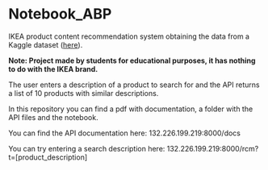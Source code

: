 # Notebook_ABP

IKEA product content recommendation system obtaining the data from a Kaggle dataset ([here](https://www.kaggle.com/datasets/crawlfeeds/ikea-us-products-dataset)).

**Note: Project made by students for educational purposes, it has nothing to do with the IKEA brand.**

The user enters a description of a product to search for and the API returns a list of 10 products with similar descriptions.

In this repository you can find a pdf with documentation, a folder with the API files and the notebook.

You can find the API documentation here: 132.226.199.219:8000/docs

You can try entering a search description here: 132.226.199.219:8000/rcm?t=[product_description]
